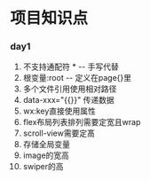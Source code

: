 # 项目知识点

### day1
1. 不支持通配符 * -- 手写代替
2. 根变量:root -- 定义在page{}里
3. 多个文件引用使用相对路径
4. data-xxx="{{}}" 传递数据
5. wx:key直接使用属性
6. flex布局列表排列需要定宽且wrap
7. scroll-view需要定髙
8. 存储全局变量
9. image的宽高
10. swiper的高